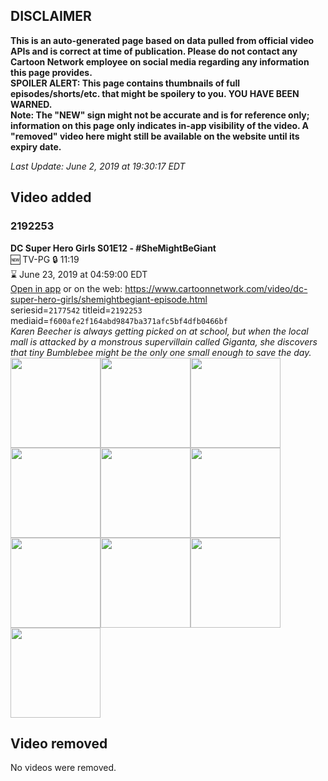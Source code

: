 ## DISCLAIMER
**This is an auto-generated page based on data pulled from official video APIs and is correct at time of publication. Please do not contact any Cartoon Network employee on social media regarding any information this page provides.**  
**SPOILER ALERT: This page contains thumbnails of full episodes/shorts/etc. that might be spoilery to you. YOU HAVE BEEN WARNED.**  
**Note: The "NEW" sign might not be accurate and is for reference only; information on this page only indicates in-app visibility of the video. A "removed" video here might still be available on the website until its expiry date.**  

_Last Update: June 2, 2019 at 19:30:17 EDT_
## Video added
### 2192253
**DC Super Hero Girls S01E12 - #SheMightBeGiant**  
🆕 TV-PG 🔒 11:19  
⌛ June 23, 2019 at 04:59:00 EDT  
[Open in app](https://tinyurl.com/y3p3rmur) or on the web: https://www.cartoonnetwork.com/video/dc-super-hero-girls/shemightbegiant-episode.html  
seriesid=`2177542` titleid=`2192253` mediaid=`f600afe2f164abd9847ba371afc5bf4dfb0466bf`  
_Karen Beecher is always getting picked on at school, but when the local mall is attacked by a monstrous supervillain called Giganta, she discovers that tiny Bumblebee might be the only one small enough to save the day._  
<a href="https://s3.amazonaws.com/cartoonorchestrator/2192253_001_1280x720.jpg"><img src="https://s3.amazonaws.com/cartoonorchestrator/2192253_001_640x360.jpg" height="144px" /></a><a href="https://s3.amazonaws.com/cartoonorchestrator/2192253_002_1280x720.jpg"><img src="https://s3.amazonaws.com/cartoonorchestrator/2192253_002_640x360.jpg" height="144px" /></a><a href="https://s3.amazonaws.com/cartoonorchestrator/2192253_003_1280x720.jpg"><img src="https://s3.amazonaws.com/cartoonorchestrator/2192253_003_640x360.jpg" height="144px" /></a><a href="https://s3.amazonaws.com/cartoonorchestrator/2192253_004_1280x720.jpg"><img src="https://s3.amazonaws.com/cartoonorchestrator/2192253_004_640x360.jpg" height="144px" /></a><a href="https://s3.amazonaws.com/cartoonorchestrator/2192253_005_1280x720.jpg"><img src="https://s3.amazonaws.com/cartoonorchestrator/2192253_005_640x360.jpg" height="144px" /></a><a href="https://s3.amazonaws.com/cartoonorchestrator/2192253_006_1280x720.jpg"><img src="https://s3.amazonaws.com/cartoonorchestrator/2192253_006_640x360.jpg" height="144px" /></a><a href="https://s3.amazonaws.com/cartoonorchestrator/2192253_007_1280x720.jpg"><img src="https://s3.amazonaws.com/cartoonorchestrator/2192253_007_640x360.jpg" height="144px" /></a><a href="https://s3.amazonaws.com/cartoonorchestrator/2192253_008_1280x720.jpg"><img src="https://s3.amazonaws.com/cartoonorchestrator/2192253_008_640x360.jpg" height="144px" /></a><a href="https://s3.amazonaws.com/cartoonorchestrator/2192253_009_1280x720.jpg"><img src="https://s3.amazonaws.com/cartoonorchestrator/2192253_009_640x360.jpg" height="144px" /></a><a href="https://s3.amazonaws.com/cartoonorchestrator/2192253_010_1280x720.jpg"><img src="https://s3.amazonaws.com/cartoonorchestrator/2192253_010_640x360.jpg" height="144px" /></a>
## Video removed
No videos were removed.
